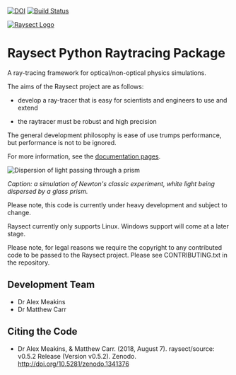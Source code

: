 [![DOI](https://zenodo.org/badge/DOI/10.5281/zenodo.1341346.svg)](https://doi.org/10.5281/zenodo.1341346)
[![Build Status](https://travis-ci.com/raysect/source.svg?branch=master)](https://travis-ci.com/raysect/source)

<a name="logo"/>
<a href="https://www.raysect.org/" target="_blank">
<img src="https://raysect.github.io/documentation/_images/RaysectLogo_small.png" alt="Raysect Logo"></img>
</a>

Raysect Python Raytracing Package
=================================

A ray-tracing framework for optical/non-optical physics simulations.

The aims of the Raysect project are as follows:

* develop a ray-tracer that is easy for scientists and engineers to use and extend

* the raytracer must be robust and high precision

The general development philosophy is ease of use trumps performance, but performance is not to be ignored.

For more information, see the [documentation pages](http://www.raysect.org/).


![Dispersion of light passing through a prism](docs/source/demonstrations/optics/prism_720x360.jpg)

*Caption: a simulation of Newton's classic experiment, white light being dispersed by a glass prism.*


Please note, this code is currently under heavy development and subject to change.

Raysect currently only supports Linux. Windows support will come at a later stage.

Please note, for legal reasons we require the copyright to any contributed code to be passed to the Raysect project. Please see CONTRIBUTING.txt in the repository.

Development Team
----------------

* Dr Alex Meakins
* Dr Matthew Carr

Citing the Code
---------------

* Dr Alex Meakins, & Matthew Carr. (2018, August 7). raysect/source: v0.5.2 Release (Version v0.5.2). Zenodo. http://doi.org/10.5281/zenodo.1341376
